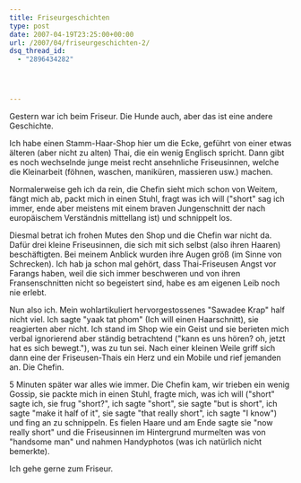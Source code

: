 ```yaml
---
title: Friseurgeschichten
type: post
date: 2007-04-19T23:25:00+00:00
url: /2007/04/friseurgeschichten-2/
dsq_thread_id:
  - "2896434282"




---
```

Gestern war ich beim Friseur. Die Hunde auch, aber das ist eine andere Geschichte.

Ich habe einen Stamm-Haar-Shop hier um die Ecke, geführt von einer etwas älteren (aber nicht zu alten) Thai, die ein wenig Englisch spricht. Dann gibt es noch wechselnde junge meist recht ansehnliche Friseusinnen, welche die Kleinarbeit (föhnen, waschen, maniküren, massieren usw.) machen.

Normalerweise geh ich da rein, die Chefin sieht mich schon von Weitem, fängt mich ab, packt mich in einen Stuhl, fragt was ich will ("short" sag ich immer, ende aber meistens mit einem braven Jungenschnitt der nach europäischem Verständnis mittellang ist) und schnippelt los.

Diesmal betrat ich frohen Mutes den Shop und die Chefin war nicht da. Dafür drei kleine Friseusinnen, die sich mit sich selbst (also ihren Haaren) beschäftigten. Bei meinem Anblick wurden ihre Augen größ (im Sinne von Schrecken). Ich hab ja schon mal gehört, dass Thai-Friseusen Angst vor Farangs haben, weil die sich immer beschweren und von ihren Fransenschnitten nicht so begeistert sind, habe es am eigenen Leib noch nie erlebt.

Nun also ich. Mein wohlartikuliert hervorgestossenes "Sawadee Krap" half nicht viel. Ich sagte "yaak tat phom" (Ich will einen Haarschnitt), sie reagierten aber nicht. Ich stand im Shop wie ein Geist und sie berieten mich verbal ignorierend aber ständig betrachtend ("kann es uns hören? oh, jetzt hat es sich bewegt."), was zu tun sei. Nach einer kleinen Weile griff sich dann eine der Friseusen-Thais ein Herz und ein Mobile und rief jemanden an. Die Chefin.

5 Minuten später war alles wie immer. Die Chefin kam, wir trieben ein wenig Gossip, sie packte mich in einen Stuhl, fragte mich, was ich will ("short" sagte ich, sie frug "short?", ich sagte "short", sie sagte "but is short", ich sagte "make it half of it", sie sagte "that really short", ich sagte "I know") und fing an zu schnippeln. Es fielen Haare und am Ende sagte sie "now really short" und die Friseusinnen im Hintergrund murmelten was von "handsome man" und nahmen Handyphotos (was ich natürlich nicht bemerkte).

Ich gehe gerne zum Friseur.
